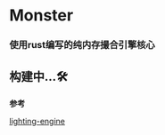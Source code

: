 # Monster

### 使用rust编写的纯内存撮合引擎核心

## 构建中...🛠

**参考**

[lighting-engine](https://github.com/xiiiew/lightning-engine)